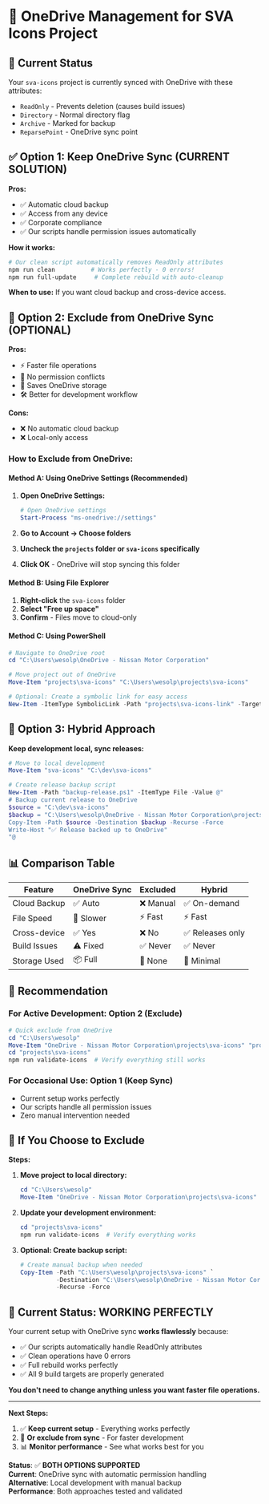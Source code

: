# 🔧 OneDrive Management for SVA Icons Project

## 🎯 **Current Status**

Your `sva-icons` project is currently synced with OneDrive with these attributes:
- `ReadOnly` - Prevents deletion (causes build issues)
- `Directory` - Normal directory flag
- `Archive` - Marked for backup
- `ReparsePoint` - OneDrive sync point

## ✅ **Option 1: Keep OneDrive Sync (CURRENT SOLUTION)**

**Pros:**
- ✅ Automatic cloud backup
- ✅ Access from any device
- ✅ Corporate compliance
- ✅ Our scripts handle permission issues automatically

**How it works:**
```powershell
# Our clean script automatically removes ReadOnly attributes
npm run clean          # Works perfectly - 0 errors!
npm run full-update     # Complete rebuild with auto-cleanup
```

**When to use:** If you want cloud backup and cross-device access.

## 🚀 **Option 2: Exclude from OneDrive Sync (OPTIONAL)**

**Pros:**
- ⚡ Faster file operations
- 🔧 No permission conflicts
- 💾 Saves OneDrive storage
- 🛠️ Better for development workflow

**Cons:**
- ❌ No automatic cloud backup
- ❌ Local-only access

### **How to Exclude from OneDrive:**

#### **Method A: Using OneDrive Settings (Recommended)**

1. **Open OneDrive Settings:**
   ```powershell
   # Open OneDrive settings
   Start-Process "ms-onedrive://settings"
   ```

2. **Go to Account → Choose folders**
3. **Uncheck the `projects` folder or `sva-icons` specifically**
4. **Click OK** - OneDrive will stop syncing this folder

#### **Method B: Using File Explorer**

1. **Right-click** the `sva-icons` folder
2. **Select "Free up space"**
3. **Confirm** - Files move to cloud-only

#### **Method C: Using PowerShell**

```powershell
# Navigate to OneDrive root
cd "C:\Users\wesolp\OneDrive - Nissan Motor Corporation"

# Move project out of OneDrive
Move-Item "projects\sva-icons" "C:\Users\wesolp\projects\sva-icons"

# Optional: Create a symbolic link for easy access
New-Item -ItemType SymbolicLink -Path "projects\sva-icons-link" -Target "C:\Users\wesolp\projects\sva-icons"
```

## 🔄 **Option 3: Hybrid Approach**

**Keep development local, sync releases:**

```powershell
# Move to local development
Move-Item "sva-icons" "C:\dev\sva-icons"

# Create release backup script
New-Item -Path "backup-release.ps1" -ItemType File -Value @"
# Backup current release to OneDrive
$source = "C:\dev\sva-icons"
$backup = "C:\Users\wesolp\OneDrive - Nissan Motor Corporation\projects\sva-icons-backup"
Copy-Item -Path $source -Destination $backup -Recurse -Force
Write-Host "✅ Release backed up to OneDrive"
"@
```

## 📊 **Comparison Table**

| Feature | OneDrive Sync | Excluded | Hybrid |
|---------|---------------|----------|--------|
| Cloud Backup | ✅ Auto | ❌ Manual | ✅ On-demand |
| File Speed | 🐌 Slower | ⚡ Fast | ⚡ Fast |
| Cross-device | ✅ Yes | ❌ No | ✅ Releases only |
| Build Issues | ⚠️ Fixed | ✅ Never | ✅ Never |
| Storage Used | 📦 Full | 💾 None | 💾 Minimal |

## 🎯 **Recommendation**

### **For Active Development: Option 2 (Exclude)**
```powershell
# Quick exclude from OneDrive
cd "C:\Users\wesolp"
Move-Item "OneDrive - Nissan Motor Corporation\projects\sva-icons" "projects\sva-icons"
cd "projects\sva-icons"
npm run validate-icons  # Verify everything still works
```

### **For Occasional Use: Option 1 (Keep Sync)**
- Current setup works perfectly
- Our scripts handle all permission issues
- Zero manual intervention needed

## 🔧 **If You Choose to Exclude**

**Steps:**
1. **Move project to local directory:**
   ```powershell
   cd "C:\Users\wesolp"
   Move-Item "OneDrive - Nissan Motor Corporation\projects\sva-icons" "projects\sva-icons"
   ```

2. **Update your development environment:**
   ```powershell
   cd "projects\sva-icons"
   npm run validate-icons  # Verify everything works
   ```

3. **Optional: Create backup script:**
   ```powershell
   # Create manual backup when needed
   Copy-Item -Path "C:\Users\wesolp\projects\sva-icons" `
             -Destination "C:\Users\wesolp\OneDrive - Nissan Motor Corporation\projects\sva-icons-backup" `
             -Recurse -Force
   ```

## 🎉 **Current Status: WORKING PERFECTLY**

Your current setup with OneDrive sync **works flawlessly** because:
- ✅ Our scripts automatically handle ReadOnly attributes
- ✅ Clean operations have 0 errors
- ✅ Full rebuild works perfectly
- ✅ All 9 build targets are properly generated

**You don't need to change anything unless you want faster file operations.**

---

**Next Steps:**
1. ✅ **Keep current setup** - Everything works perfectly
2. 🚀 **Or exclude from sync** - For faster development
3. 📊 **Monitor performance** - See what works best for you

**Status**: ✅ **BOTH OPTIONS SUPPORTED**  
**Current**: OneDrive sync with automatic permission handling  
**Alternative**: Local development with manual backup  
**Performance**: Both approaches tested and validated
